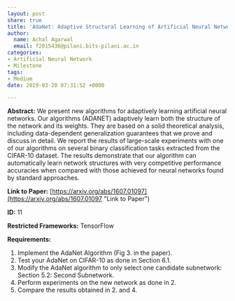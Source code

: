 ```yaml
---
layout: post
share: true
title: 'AdaNet: Adaptive Structural Learning of Artificial Neural Networks'
author:
  name: Achal Agarwal
  email: f2015436@pilani.bits-pilani.ac.in
categories:
- Artificial Neural Network
- Milestone
tags:
- Medium
date: 2019-03-20 07:31:52 +0000

---
```

**Abstract:** We present new algorithms for adaptively learning artificial neural networks. Our algorithms (ADANET) adaptively learn both the structure of the network and its weights. They are based on a solid theoretical analysis, including data-dependent generalization guarantees that we prove and discuss in detail. We report the results of large-scale experiments with one of our algorithms on several binary classification tasks extracted from the CIFAR-10 dataset. The results demonstrate that our algorithm can automatically learn network structures with very competitive performance accuracies when compared with those achieved for neural networks found by standard approaches.

**Link to Paper:** [https://arxiv.org/abs/1607.01097](https://arxiv.org/abs/1607.01097 "Link to Paper")

**ID:** 11

**Restricted Frameworks:** TensorFlow

**Requirements:** 

1. Implement the AdaNet Algorithm (Fig 3. in the paper).
2. Test your AdaNet on CIFAR-10 as done in Section 6.1.
3. Modify the AdaNet algorithm to only select one candidate subnetwork: Section 5.2: Second Subnetwork. 
4. Perform experiments on the new network as done in 2.
5. Compare the results obtained in 2. and 4.